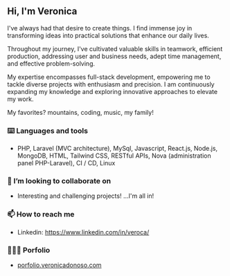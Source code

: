 ## Hi, I'm Veronica

I've always had that desire to create things. I find immense joy in transforming ideas into practical solutions that enhance our daily lives. 

Throughout my journey, I've cultivated valuable skills in teamwork, efficient production, addressing user and business needs, adept time management, and effective problem-solving.

My expertise encompasses full-stack development, empowering me to tackle diverse projects with enthusiasm and precision. I am continuously expanding my knowledge and exploring innovative approaches to elevate my work.

My favorites? mountains, coding, music, my family!

### ⌨️ Languages and tools

- PHP, Laravel (MVC architecture), MySql, Javascript, React.js, Node.js, MongoDB, HTML, Tailwind CSS, RESTful APIs, Nova (administration panel PHP-Laravel), CI / CD, Linux

### 👯 I’m looking to collaborate on

- Interesting and challenging projects! ...I'm all in!
  
### 📫 How to reach me

- Linkedin: https://www.linkedin.com/in/veroca/

### 👩🏾‍💻 Porfolio

- [porfolio.veronicadonoso.com](https://portfolio.veronicadonoso.com/)
